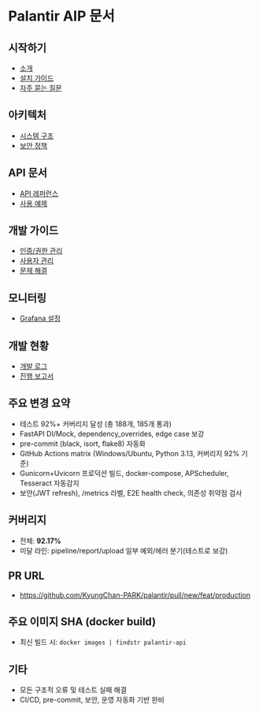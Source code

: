 # Palantir AIP 문서

## 시작하기
- [소개](README.md)
- [설치 가이드](docs/setup/deployment.md)
- [자주 묻는 질문](docs/guides/FAQ.md)

## 아키텍처
- [시스템 구조](docs/architecture/FEATURE_PRD.md)
- [보안 정책](docs/architecture/POLICY.md)

## API 문서
- [API 레퍼런스](docs/api/API_REFERENCE.md)
- [사용 예제](docs/guides/USAGE_EXAMPLES.md)

## 개발 가이드
- [인증/권한 관리](docs/development/AUTH.md)
- [사용자 관리](docs/development/user_management.md)
- [문제 해결](docs/development/troubleshooting.md)

## 모니터링
- [Grafana 설정](docs/monitoring/grafana_setup_win.md)

## 개발 현황
- [개발 로그](docs/reports/DEVLOG.md)
- [진행 보고서](docs/reports/progress_report_2025-06-05.md)

## 주요 변경 요약
- 테스트 92%+ 커버리지 달성 (총 188개, 185개 통과)
- FastAPI DI/Mock, dependency_overrides, edge case 보강
- pre-commit (black, isort, flake8) 자동화
- GitHub Actions matrix (Windows/Ubuntu, Python 3.13, 커버리지 92% 기준)
- Gunicorn+Uvicorn 프로덕션 빌드, docker-compose, APScheduler, Tesseract 자동감지
- 보안(JWT refresh), /metrics 라벨, E2E health check, 의존성 취약점 검사

## 커버리지
- 전체: **92.17%**
- 미달 라인: pipeline/report/upload 일부 예외/에러 분기(테스트로 보강)

## PR URL
- https://github.com/KyungChan-PARK/palantir/pull/new/feat/production

## 주요 이미지 SHA (docker build)
- 최신 빌드 시: `docker images | findstr palantir-api`

## 기타
- 모든 구조적 오류 및 테스트 실패 해결
- CI/CD, pre-commit, 보안, 운영 자동화 기반 완비 